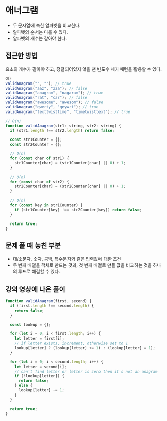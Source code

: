 # 애너그램

- 두 문자열에 속한 알파벳을 비교한다.
- 알파벳의 순서는 다를 수 있다.
- 알파벳의 개수는 같아야 한다.

## 접근한 방법

요소의 개수가 같아야 하고, 정렬되어있지 않을 땐 빈도수 세기 패턴을 활용할 수 있다.

```javascript
예)
validAnagram("", ""); // true
validAnagram("aaz", "zza"); // false
validAnagram("anagram", "nagaram"); // true
validAnagram("rat", "car"); // false
validAnagram("awesome", "awesom"); // false
validAnagram("qwerty", "qeywrt"); // true
validAnagram("texttwisttime", "timetwisttext"); // true

// O(n)
function validAnagram(str1: string, str2: string) {
  if (str1.length !== str2.length) return false;

  const str1Counter = {};
  const str2Counter = {};

  // O(n)
  for (const char of str1) {
    str1Counter[char] = (str1Counter[char] || 0) + 1;
  }

  // O(n)
  for (const char of str2) {
    str2Counter[char] = (str2Counter[char] || 0) + 1;
  }

  // O(n)
  for (const key in str1Counter) {
    if (str1Counter[key] !== str2Counter[key]) return false;
  }

  return true;
}

```

## 문제 풀 때 놓친 부분

- 대/소문자, 숫자, 공백, 특수문자와 같은 입력값에 대한 조건
- 두 번째 배열을 객체로 만드는 것과, 첫 번째 배열로 만들 값을 비교하는 것을 하나의 루프로 해결할 수 있다.

## 강의 영상에 나온 풀이

```javascript
function validAnagram(first, second) {
  if (first.length !== second.length) {
    return false;
  }

  const lookup = {};

  for (let i = 0; i < first.length; i++) {
    let letter = first[i];
    // if letter exists, increment, otherwise set to 1
    lookup[letter] ? (lookup[letter] += 1) : (lookup[letter] = 1);
  }

  for (let i = 0; i < second.length; i++) {
    let letter = second[i];
    // can't find letter or letter is zero then it's not an anagram
    if (!lookup[letter]) {
      return false;
    } else {
      lookup[letter] -= 1;
    }
  }

  return true;
}
```
